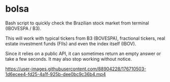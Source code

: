 # bolsa
Bash script to quickly check the Brazilian stock market from terminal (IBOVESPA / B3).

This will work with typical tickers from B3 (BOVESPA), fractional tickers, real estate investment funds (FIIs) and even the index itself (IBOV).

Since it relies on a public API, it can sometimes return an empty answer or take a few seconds. It may also stop working without notice.

https://user-images.githubusercontent.com/88904228/176710503-1d6ecee4-fd25-4a1f-925b-dee0bc9c36b4.mp4



